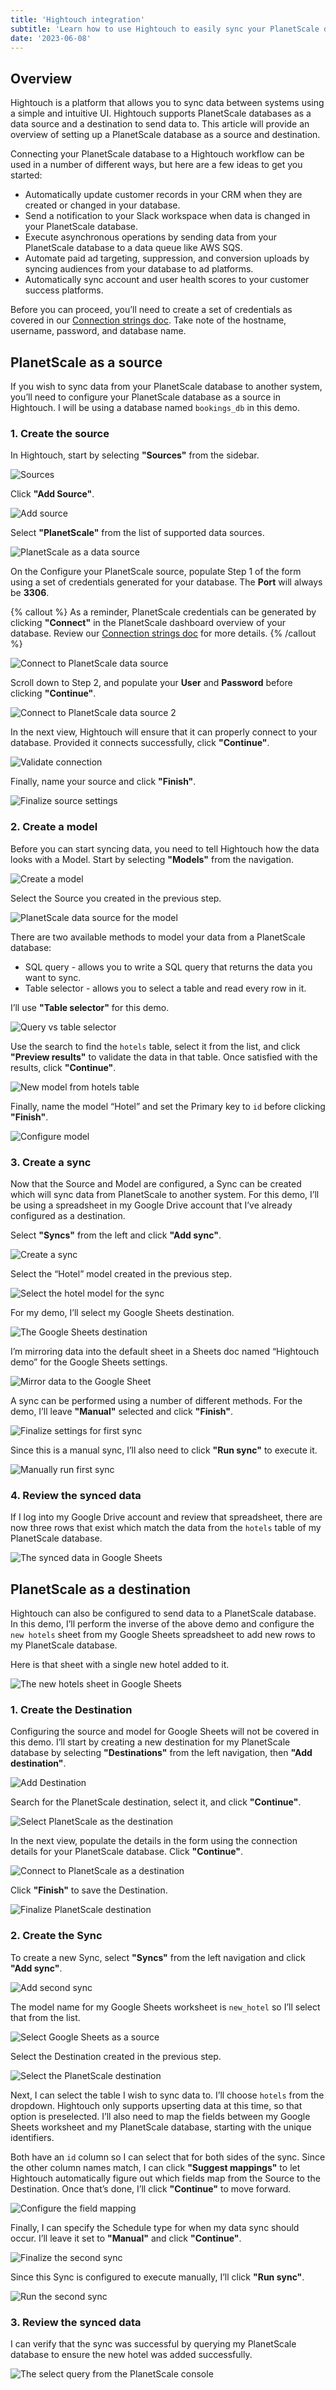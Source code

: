```yaml
---
title: 'Hightouch integration'
subtitle: 'Learn how to use Hightouch to easily sync your PlanetScale data with other platforms.'
date: '2023-06-08'
---
```


## Overview

Hightouch is a platform that allows you to sync data between systems using a simple and intuitive UI. Hightouch supports PlanetScale databases as a data source and a destination to send data to. This article will provide an overview of setting up a PlanetScale database as a source and destination.

Connecting your PlanetScale database to a Hightouch workflow can be used in a number of different ways, but here are a few ideas to get you started:

- Automatically update customer records in your CRM when they are created or changed in your database.
- Send a notification to your Slack workspace when data is changed in your PlanetScale database.
- Execute asynchronous operations by sending data from your PlanetScale database to a data queue like AWS SQS.
- Automate paid ad targeting, suppression, and conversion uploads by syncing audiences from your database to ad platforms.
- Automatically sync account and user health scores to your customer success platforms.

Before you can proceed, you’ll need to create a set of credentials as covered in our [Connection strings doc](https://planetscale.com/docs/concepts/connection-strings). Take note of the hostname, username, password, and database name.

## PlanetScale as a source

If you wish to sync data from your PlanetScale database to another system, you’ll need to configure your PlanetScale database as a source in Hightouch. I will be using a database named `bookings_db` in this demo.

### 1. Create the source

In Hightouch, start by selecting **"Sources"** from the sidebar.

![Sources](/assets/docs/integrations/hightouch/sources.png)

Click **"Add Source"**.

![Add source](/assets/docs/integrations/hightouch/add-source.png)

Select **"PlanetScale"** from the list of supported data sources.

![PlanetScale as a data source](/assets/docs/integrations/hightouch/planetscale-as-a-data-source.png)

On the Configure your PlanetScale source, populate Step 1 of the form using a set of credentials generated for your database. The **Port** will always be **3306**.

{% callout %}
As a reminder, PlanetScale credentials can be generated by clicking **"Connect"** in the PlanetScale dashboard overview of your database. Review our [Connection strings doc](/docs/concepts/connection-strings) for more details.
{% /callout %}

![Connect to PlanetScale data source](/assets/docs/integrations/hightouch/connect-to-planetscale-data-source.png)

Scroll down to Step 2, and populate your **User** and **Password** before clicking **"Continue"**.

![Connect to PlanetScale data source 2](/assets/docs/integrations/hightouch/connect-to-planetscale-data-source-2.png)

In the next view, Hightouch will ensure that it can properly connect to your database. Provided it connects successfully, click **"Continue"**.

![Validate connection](/assets/docs/integrations/hightouch/validate-connection.png)

Finally, name your source and click **"Finish"**.

![Finalize source settings](/assets/docs/integrations/hightouch/finalize-source-settings.png)

### 2. Create a model

Before you can start syncing data, you need to tell Hightouch how the data looks with a Model. Start by selecting **"Models"** from the navigation.

![Create a model](/assets/docs/integrations/hightouch/create-a-model.png)

Select the Source you created in the previous step.

![PlanetScale data source for the model](/assets/docs/integrations/hightouch/planetscale-data-source-for-the-model.png)

There are two available methods to model your data from a PlanetScale database:

- SQL query - allows you to write a SQL query that returns the data you want to sync.
- Table selector - allows you to select a table and read every row in it.

I’ll use **"Table selector"** for this demo.

![Query vs table selector](/assets/docs/integrations/hightouch/query-vs-table-selector.png)

Use the search to find the `hotels` table, select it from the list, and click **"Preview results"** to validate the data in that table. Once satisfied with the results, click **"Continue"**.

![New model from hotels table](/assets/docs/integrations/hightouch/new-model-from-hotels-table.png)

Finally, name the model “Hotel” and set the Primary key to `id` before clicking **"Finish"**.

![Configure model](/assets/docs/integrations/hightouch/configure-model.png)

### 3. Create a sync

Now that the Source and Model are configured, a Sync can be created which will sync data from PlanetScale to another system. For this demo, I’ll be using a spreadsheet in my Google Drive account that I’ve already configured as a destination.

Select **"Syncs"** from the left and click **"Add sync"**.

![Create a sync](/assets/docs/integrations/hightouch/create-a-sync.png)

Select the “Hotel” model created in the previous step.

![Select the hotel model for the sync](/assets/docs/integrations/hightouch/select-the-hotel-model-for-the-sync.png)

For my demo, I’ll select my Google Sheets destination.

![The Google Sheets destination](/assets/docs/integrations/hightouch/the-google-sheets-destination.png)

I’m mirroring data into the default sheet in a Sheets doc named “Hightouch demo” for the Google Sheets settings.

![Mirror data to the Google Sheet](/assets/docs/integrations/hightouch/mirror-data-to-the-google-sheet.png)

A sync can be performed using a number of different methods. For the demo, I’ll leave **"Manual"** selected and click **"Finish"**.

![Finalize settings for first sync](/assets/docs/integrations/hightouch/finalize-settings-for-first-sync.png)

Since this is a manual sync, I’ll also need to click **"Run sync"** to execute it.

![Manually run first sync](/assets/docs/integrations/hightouch/manually-run-first-sync.png)

### 4. Review the synced data

If I log into my Google Drive account and review that spreadsheet, there are now three rows that exist which match the data from the `hotels` table of my PlanetScale database.

![The synced data in Google Sheets](/assets/docs/integrations/hightouch/the-synced-data-in-google-sheets.png)

## PlanetScale as a destination

Hightouch can also be configured to send data to a PlanetScale database. In this demo, I’ll perform the inverse of the above demo and configure the `new hotels` sheet from my Google Sheets spreadsheet to add new rows to my PlanetScale database.

Here is that sheet with a single new hotel added to it.

![The new hotels sheet in Google Sheets](/assets/docs/integrations/hightouch/the-new-hotels-sheet-in-google-sheets.png)

### 1. Create the Destination

Configuring the source and model for Google Sheets will not be covered in this demo. I’ll start by creating a new destination for my PlanetScale database by selecting **"Destinations"** from the left navigation, then **"Add destination"**.

![Add Destination](/assets/docs/integrations/hightouch/add-destination.png)

Search for the PlanetScale destination, select it, and click **"Continue"**.

![Select PlanetScale as the destination](/assets/docs/integrations/hightouch/select-planetscale-as-the-destination.png)

In the next view, populate the details in the form using the connection details for your PlanetScale database. Click **"Continue"**.

![Connect to PlanetScale as a destination](/assets/docs/integrations/hightouch/connect-to-planetscale-as-a-destination.png)

Click **"Finish"** to save the Destination.

![Finalize PlanetScale destination](/assets/docs/integrations/hightouch/finalize-planetscale-destination.png)

### 2. Create the Sync

To create a new Sync, select **"Syncs"** from the left navigation and click **"Add sync"**.

![Add second sync](/assets/docs/integrations/hightouch/add-second-sync.png)

The model name for my Google Sheets worksheet is `new_hotel` so I’ll select that from the list.

![Select Google Sheets as a source](/assets/docs/integrations/hightouch/select-google-sheets-as-a-source.png)

Select the Destination created in the previous step.

![Select the PlanetScale destination](/assets/docs/integrations/hightouch/select-the-planetscale-destination.png)

Next, I can select the table I wish to sync data to. I’ll choose `hotels` from the dropdown. Hightouch only supports upserting data at this time, so that option is preselected. I’ll also need to map the fields between my Google Sheets worksheet and my PlanetScale database, starting with the unique identifiers.

Both have an `id` column so I can select that for both sides of the sync. Since the other column names match, I can click **"Suggest mappings"** to let Hightouch automatically figure out which fields map from the Source to the Destination. Once that’s done, I’ll click **"Continue"** to move forward.

![Configure the field mapping](/assets/docs/integrations/hightouch/configure-the-field-mapping.png)

Finally, I can specify the Schedule type for when my data sync should occur. I’ll leave it set to **"Manual"** and click **"Continue"**.

![Finalize the second sync](/assets/docs/integrations/hightouch/finalize-the-second-sync.png)

Since this Sync is configured to execute manually, I’ll click **"Run sync"**.

![Run the second sync](/assets/docs/integrations/hightouch/run-the-second-sync.png)

### 3. Review the synced data

I can verify that the sync was successful by querying my PlanetScale database to ensure the new hotel was added successfully.

![The select query from the PlanetScale console](/assets/docs/integrations/hightouch/the-select-query-from-the-planetscale-console.png)
